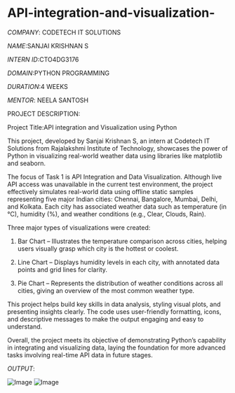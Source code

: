 # API-integration-and-visualization-

*COMPANY*: CODETECH IT SOLUTIONS 

*NAME*:SANJAI KRISHNAN S 

*INTERN ID*:CTO4DG3176

*DOMAIN*:PYTHON PROGRAMMING 

*DURATION*:4 WEEKS

*MENTOR*: NEELA SANTOSH

PROJECT DESCRIPTION: 

Project Title:API integration and Visualization using Python

This project, developed by Sanjai Krishnan S, an intern at Codetech IT Solutions from Rajalakshmi Institute of Technology, showcases the power of Python in visualizing real-world weather data using libraries like matplotlib and seaborn.

The focus of Task 1 is API Integration and Data Visualization. Although live API access was unavailable in the current test environment, the project effectively simulates real-world data using offline static samples representing five major Indian cities: Chennai, Bangalore, Mumbai, Delhi, and Kolkata. Each city has associated weather data such as temperature (in °C), humidity (%), and weather conditions (e.g., Clear, Clouds, Rain).

Three major types of visualizations were created:

1. Bar Chart – Illustrates the temperature comparison across cities, helping users visually grasp which city is the hottest or coolest.


2. Line Chart – Displays humidity levels in each city, with annotated data points and grid lines for clarity.


3. Pie Chart – Represents the distribution of weather conditions across all cities, giving an overview of the most common weather type.

This project helps build key skills in data analysis, styling visual plots, and presenting insights clearly. The code uses user-friendly formatting, icons, and descriptive messages to make the output engaging and easy to understand.

Overall, the project meets its objective of demonstrating Python’s capability in integrating and visualizing data, laying the foundation for more advanced tasks involving real-time API data in future stages.

*OUTPUT*:

![Image](https://github.com/user-attachments/assets/e3bc2bf0-d267-4645-bb22-e2323a4e4323)
![Image](https://github.com/user-attachments/assets/0318bbef-df78-4306-9655-68e798f51374)

